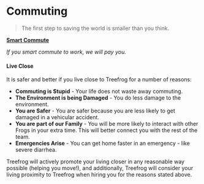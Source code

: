 # Commuting

> The first step to saving the world is smaller than you think.

[**Smart Commute**](https://www.youtube.com/embed/1gfccgnC73o)

*If you smart commute to work, we will pay you.*

#### Live Close

It is safer and better if you live close to Treefrog for a number of reasons:

- **Commuting is Stupid** - Your life does not waste away commuting.
- **The Environment is being Damaged** - You do less damage to the environment.
- **You are Safer** - You are safer because you are less likely to get damaged in a vehicular accident.
- **You are part of our Family** - You will be more likely to interact with other Frogs in your extra time. This will better connect you with the rest of the team.
- **Emergencies Arise** - You can get home faster in an emergency - like severe diarrhea.

Treefrog will actively promote your living closer in any reasonable way possible (helping you move!), and additionally, Treefrog will consider your living proximity to Treefrog when hiring you for the reasons stated above.
